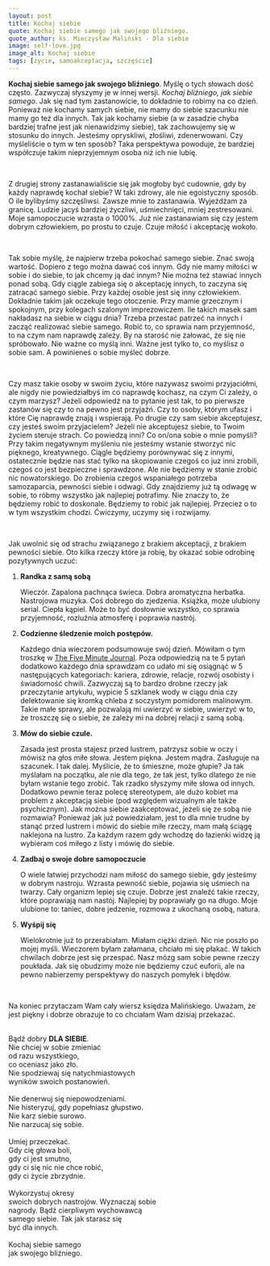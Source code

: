 ```yaml
---
layout: post
title: Kochaj siebie
quote: Kochaj siebie samego jak swojego bliźniego.
quote_author: ks. Mieczysław Maliński - Dla siebie
image: self-love.jpg
image_alt: Kochaj siebie
tags: [życie, samoakceptacja, szczęście]
---
```


**Kochaj siebie samego jak swojego bliźniego**. Myślę o tych słowach dość często. Zazwyczaj słyszymy je w innej wersji. *Kochaj bliźniego, jak siebie samego*. Jak się nad tym zastanowicie, to dokładnie to robimy na co dzień. Ponieważ nie kochamy samych siebie, nie mamy do siebie szacunku nie mamy go też dla innych. Tak jak kochamy siebie (a w zasadzie chyba bardziej trafne jest jak nienawidzimy siebie), tak zachowujemy się w stosunku do innych. Jesteśmy opryskliwi, złośliwi, zdenerwowani. Czy myśleliście o tym w ten sposób? Taka perspektywa powoduje, że bardziej współczuje takim nieprzyjemnym osoba niż ich nie lubię.

<br>

Z drugiej strony zastanawialiście się jak mogłoby być cudownie, gdy by każdy naprawdę kochał siebie? W taki zdrowy, ale nie egoistyczny sposób. O ile bylibyśmy szczęśliwsi. Zawsze mnie to zastanawia. Wyjeżdżam za granicę. Ludzie jacyś bardziej życzliwi, uśmiechnięci, mniej zestresowani. Moje samopoczucie wzrasta o 1000%. Już nie zastanawiam się czy jestem dobrym człowiekiem, po prostu to czuje. Czuje miłość i akceptację wokoło.

<br>

Tak sobie myślę, że najpierw trzeba pokochać samego siebie. Znać swoją wartość. Dopiero z tego można dawać coś innym. Gdy nie mamy miłości w sobie i do siebie, to jak chcemy ją dać innym? Nie można też stawiać innych ponad sobą. Gdy ciągle zabiega się o akceptację innych, to zaczyna się zatracać samego siebie. Przy każdej osobie jest się inny człowiekiem. Dokładnie takim jak oczekuje tego otoczenie. Przy mamie grzecznym i spokojnym, przy kolegach szalonym imprezowiczem. Ile takich masek sam nakładasz na siebie w ciągu dnia? Trzeba przestać patrzeć na innych i zacząć realizować siebie samego. Robić to, co sprawia nam przyjemność, to na czym nam naprawdę zależy. By na starość nie żałować, że się nie spróbowało. Nie ważne co myślą inni. Ważne jest tylko to, co myślisz o sobie sam. A powinieneś o sobie myśleć dobrze.

<br>

Czy masz takie osoby w swoim życiu, które nazywasz swoimi przyjaciółmi, ale nigdy nie powiedziałbyś im co naprawdę kochasz, na czym Ci zależy, o czym marzysz? Jeżeli odpowiedź na to pytanie jest tak, to po pierwsze zastanów się czy to na pewno jest przyjaźń. Czy to osoby, którym ufasz i które Cię naprawdę znają i wspierają. Po drugie czy sam siebie akceptujesz, czy jesteś swoim przyjacielem? Jeżeli nie akceptujesz siebie, to Twoim życiem steruje strach. Co powiedzą inni? Co on/ona sobie o mnie pomyśli? Przy takim negatywnym myśleniu nie jesteśmy wstanie stworzyć nic pięknego, kreatywnego. Ciągle będziemy porównywać się z innymi, ostatecznie będzie nas stać tylko na skopiowanie czegoś co już inni zrobili, czegoś co jest bezpieczne i sprawdzone. Ale nie będziemy w stanie zrobić nic nowatorskiego. Do zrobienia czegoś wspaniałego potrzeba samozaparcia, pewności siebie i odwagi. Gdy znajdziemy już tą odwagę w sobie, to róbmy wszystko jak najlepiej potrafimy. Nie znaczy to, że będziemy robić to doskonale. Będziemy to robić jak najlepiej. Przecież o to w tym wszystkim chodzi. Ćwiczymy, uczymy się i rozwijamy.

<br>

Jak uwolnić się od strachu związanego z brakiem akceptacji, z brakiem pewności siebie. Oto kilka rzeczy które ja robię, by okazać sobie odrobinę pozytywnych uczuć:

1. **Randka z samą sobą**

    Wieczór. Zapalona pachnąca świeca. Dobra aromatyczna herbatka. Nastrojowa muzyka. Coś dobrego do zjedzenia. Książka, może ulubiony serial. Ciepła kąpiel. Może to być dosłownie wszystko, co sprawia przyjemność, rozluźnia atmosferę i poprawia nastrój.

2. **Codzienne śledzenie moich postępów.**

    Każdego dnia wieczorem podsumowuje swój dzień. Mówiłam o tym troszkę w [The Five Minute Journal](/2016/07/30/5-five-minute-journal.html). Poza odpowiedzią na te 5 pytań dodatkowo każdego dnia sprawdzam co udało mi się osiągnąć w 5 następujących kategoriach: kariera, zdrowie, relacje, rozwój osobisty i świadomość chwili. Zazwyczaj są to bardzo drobne rzeczy jak przeczytanie artykułu, wypicie 5 szklanek wody w ciągu dnia czy delektowanie się kromką chleba z soczystym pomidorem malinowym. Takie małe sprawy, ale pozwalają mi uwierzyć w siebie, uwierzyć w to, że troszczę się o siebie, że zależy mi na dobrej relacji z samą sobą.

3. **Mów do siebie czule.**

    Zasada jest prosta stajesz przed lustrem, patrzysz sobie w oczy i mówisz na głos miłe słowa. Jestem piękna. Jestem mądra. Zasługuje na szacunek. I tak dalej. Myślicie, że to śmieszne, może głupie? Ja tak myślałam na początku, ale nie dla tego, że tak jest, tylko dlatego że nie byłam wstanie tego zrobić. Tak rzadko słyszymy miłe słowa od innych. Dodatkowo pewnie teraz polecę stereotypem, ale dużo kobiet ma problem z akceptacją siebie (pod względem wizualnym ale także psychicznym). Jak można siebie zaakceptować, jeżeli się ze sobą nie rozmawia? Ponieważ jak już powiedziałam, jest to dla mnie trudne by stanąć przed lustrem i mówić do siebie miłe rzeczy, mam małą ściągę naklejona na lustro. Za każdym razem gdy wchodzę do łazienki widzę ją wybieram coś miłego z listy i mówię do siebie.

4. **Zadbaj o swoje dobre samopoczucie**

    O wiele łatwiej przychodzi nam miłość do samego siebie, gdy jesteśmy w dobrym nastroju. Wzrasta pewność siebie, pojawia się uśmiech na twarzy. Cały organizm lepiej się czuje. Dobrze jest znaleźć takie rzeczy, które poprawiają nam nastój. Najlepiej by poprawiały go na długo. Moje ulubione to: taniec, dobre jedzenie, rozmowa z ukochaną osobą, natura.

5. **Wyśpij się**

    Wielokrotnie już to przerabiałam. Miałam ciężki dzień. Nic nie poszło po mojej myśli. Wieczorem byłam załamana, chciało mi się płakać. W takich chwilach dobrze jest się przespać. Nasz mózg sam sobie pewne rzeczy poukłada. Jak się obudzimy może nie będziemy czuć euforii, ale na pewno nabierzemy perspektywy do naszych pomyłek i błędów.

<br>

Na koniec przytaczam Wam cały wiersz księdza Malińskiego. Uważam, że jest piękny i dobrze obrazuje to co chciałam Wam dzisiaj przekazać.
<br>
<br>

Bądź dobry **DLA SIEBIE**.<br>
Nie chciej w sobie zmieniać<br>
od razu wszystkiego,<br>
co oceniasz jako zło.<br>
Nie spodziewaj się natychmiastowych<br>
wyników swoich postanowień.
<br>
<br>
Nie denerwuj się niepowodzeniami.<br>
Nie histeryzuj, gdy popełniasz głupstwo.<br>
Nie karz siebie surowo.<br>
Nie narzucaj się sobie.
<br>
<br>
Umiej przeczekać.<br>
Gdy cię głowa boli,<br>
gdy ci jest smutno,<br>
gdy ci się nic nie chce robić,<br>
gdy ci życie zbrzydnie.
<br>
<br>
Wykorzystuj okresy<br>
swoich dobrych nastrojów. Wyznaczaj sobie<br>
nagrody. Bądź cierpliwym wychowawcą<br>
samego siebie. Tak jak starasz się<br>
być dla innych.
<br>
<br>
Kochaj siebie samego<br>
jak swojego bliźniego.
